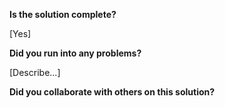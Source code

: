 <!--
  CTP STUDENTS
  Use this pull request template to provide assignment submissions.
  If you plan on continuing to work on the code, you can open the
  pull request as a DRAFT. When done open the pull request.

-->

**Is the solution complete?**

[Yes]

**Did you run into any problems?**

[Describe...]

**Did you collaborate with others on this solution?**

<!-- Provide github usernames -->
